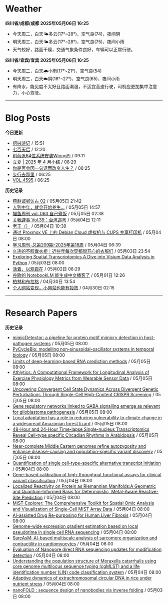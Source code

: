 # Weather
<!--qweather:start-->
**四川省/成都/成都 2025年05月06日 16:25**
- 今天周二，白天🌤️多云(17°~28°)，空气良(74)，夜间阴
- 明天周三，白天🌤️多云(17°~28°)，空气良(75)，夜间小雨
- 天气较好，路面干燥，交通气象条件良好，车辆可以正常行驶。

**四川省/宜宾/宜宾 2025年05月06日 16:25**
- 今天周二，白天🌧️小雨(17°~21°)，空气良(54)
- 明天周三，白天☁️阴(18°~27°)，空气良(65)，夜间小雨
- 有降水，能见度不太好且路面潮湿，不适宜高速行驶，司机应更加集中注意力，小心驾驶。
<!--qweather:end-->
---
# Blog Posts
<!--rss-blogs:start-->
**今日更新**
- [绍兴游记](https://www.ntiy.com/2274.html) / 15:51
- [七百天后](https://imzm.im/700-days-after/) / 12:20
- [树莓派64位系统安装WiringPi](https://hp-l.github.io/2025/05/06/091156/) / 09:11
- [立夏 | 2025 年 4 月小结](https://thirdshire.com/april-recap-2025/) / 08:29
- [你是否会因一句话而改变人生？](http://m.wufazhuce.com/question/4356) / 06:25
- [步行去那里](http://m.wufazhuce.com/article/6781) / 06:25
- [VOL.4595](http://m.wufazhuce.com/one/4744) / 06:25

**历史记录**
- [燕赵邯郸访古 02](https://blog.pursuitus.com/yan-zhao-handan-visits-02-html.html) / 05月05日 21:42
- [人到中年，就会开始养生…](https://blog.douchi.space/middle-age-wellness/) / 05月05日 14:57
- [猫鱼周刊 vol. 063 自己煮饭](https://ameow.xyz/archives/weekly-063) / 05月05日 02:38
- [关我辟事 Vol.39：台湾遛弯](https://blog.douchi.space/spark-joy-digest-2025-4b/) / 05月04日 12:11
- [老王（）](https://hp-l.github.io/2025/05/04/103937/) / 05月04日 10:39
- [通过 Proxmox VE 上的 Debian Cloud 虚拟机与 CUPS 共享打印机](https://blog.gxres.net/posts/share-printer-through-vm-on-proxmox-ve-and-cups) / 05月04日 08:00
- [学习周刊-总第209期-2025年第18周](https://wiki.eryajf.net/pages/050366/) / 05月04日 06:39
- [久违的不胶囊衣柜｜近些年每次穿都很开心的衣服们](http://bamboobone9.com/favorite-purchases-2025/) / 05月03日 23:54
- [Exploring Spatial Transcriptomics A Dive into Visium Data Analysis in Python](https://divingintogeneticsandgenomics.com/post/python-visium/) / 05月03日 08:00
- [活着，以观自在](https://www.xiangshitan.com/post/3400.html) / 05月02日 08:29
- [谷歌的 NotebookLM 能生成中文播客了](http://www.ruanyifeng.com/blog/2025/05/notebooklm.html) / 05月01日 12:26
- [柏林和布拉格](https://www.skyue.com/25043013.html) / 04月30日 13:54
- [个人网站变现，小网站也能有投放](https://blog.ops-coffee.cn/r/side-hustle-personal-website-advertising-success.html) / 04月30日 02:15
<!--rss-blogs:end-->
---
# Research Papers
<!--rss-papers:start-->
**历史记录**
- [mimicDetector: a pipeline for protein motif mimicry detection in host-pathogen systems](https://www.biorxiv.org/content/10.1101/2025.05.02.651971v1?rss=1) / 05月05日 08:00
- [PyCycleBio: modelling non-sinusoidal-oscillator systems in temporal biology](https://www.biorxiv.org/content/10.1101/2025.04.30.651403v1?rss=1) / 05月05日 08:00
- [Limits of deep-learning-based RNA prediction methods](https://www.biorxiv.org/content/10.1101/2025.04.30.651414v1?rss=1) / 05月05日 08:00
- [Athlytics: A Computational Framework for Longitudinal Analysis of Exercise Physiology Metrics from Wearable Sensor Data](https://www.biorxiv.org/content/10.1101/2025.05.01.651597v1?rss=1) / 05月05日 08:00
- [Uncovering Convergent Cell State Dynamics Across Divergent Genetic Perturbations Through Single-Cell High-Content CRISPR Screening](https://www.biorxiv.org/content/10.1101/2025.05.02.651939v1?rss=1) / 05月05日 08:00
- [Gene regulatory networks linked to GABA signalling emerge as relevant for glioblastoma pathogenesis](https://www.biorxiv.org/content/10.1101/2025.04.30.651564v1?rss=1) / 05月05日 08:00
- [Local adaptation has a role in reducing vulnerability to climate change in a widespread Amazonian forest lizard](https://www.nature.com/articles/s41437-025-00765-x) / 05月05日 08:00
- [48-Hour and 24-Hour Time-lapse Single-nucleus Transcriptomics Reveal Cell-type specific Circadian Rhythms in Arabidopsis](https://www.nature.com/articles/s41467-025-59424-8) / 05月05日 08:00
- [Near-complete Middle Eastern genomes refine autozygosity and enhance disease-causing and population-specific variant discovery](https://www.nature.com/articles/s41588-025-02173-7) / 05月05日 08:00
- [Quantification of single cell-type-specific alternative transcript initiation](https://www.biorxiv.org/content/10.1101/2025.04.29.651292v1?rss=1) / 05月04日 08:00
- [Gene-based calibration of high-throughput functional assays for clinical variant classification](https://www.biorxiv.org/content/10.1101/2025.04.29.651326v1?rss=1) / 05月04日 08:00
- [Localized Reactivity on Protein as Riemannian Manifolds:A Geometric and Quantum-Informed Basis for Deterministic, Metal-Aware Reactive-Site Prediction](https://www.biorxiv.org/content/10.1101/2025.04.29.651260v1?rss=1) / 05月04日 08:00
- [MIST-Explorer: The Comprehensive Toolkit for Spatial Omic Analysis and Visualization of Single-Cell MIST Array Data](https://www.biorxiv.org/content/10.1101/2025.04.29.650640v1?rss=1) / 05月04日 08:00
- [AI-assisted Drug Re-purposing for Human Liver Fibrosis](https://www.biorxiv.org/content/10.1101/2025.04.29.651320v1?rss=1) / 05月04日 08:00
- [Genome-wide expression gradient estimation based on local pseudotime in single cell RNA sequencing](https://www.biorxiv.org/content/10.1101/2025.05.01.650773v1?rss=1) / 05月04日 08:00
- [SarcAsM: AI-based multiscale analysis of sarcomere organization and contractility in cardiomyocytes](https://www.biorxiv.org/content/10.1101/2025.04.29.650605v1?rss=1) / 05月04日 08:00
- [Evaluation of Nanopore direct RNA sequencing updates for modification detection](https://www.biorxiv.org/content/10.1101/2025.05.01.651717v1?rss=1) / 05月04日 08:00
- [Understanding the population structure of Moraxella catarrhalis using core genome multilocus sequence typing (cgMLST) and a life identification number (LIN) code classification system](https://www.biorxiv.org/content/10.1101/2025.04.30.651387v1?rss=1) / 05月04日 08:00
- [Adaptive dynamics of extrachromosomal circular DNA in rice under nutrient stress](https://www.nature.com/articles/s41467-025-59572-x) / 05月04日 08:00
- [nanoFOLD : sequence design of nanobodies via inverse folding](https://www.biorxiv.org/content/10.1101/2025.04.29.651236v1?rss=1) / 05月03日 08:00
<!--rss-papers:end-->
